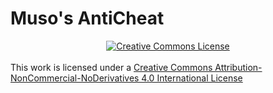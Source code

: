 # Muso's AntiCheat

<a rel="license" href="http://creativecommons.org/licenses/by-nc-nd/4.0/">
  <center><img alt="Creative Commons License" style="border-width:0" src="https://i.creativecommons.org/l/by-nc-nd/4.0/88x31.png" /></center>
</a>
<br />This work is licensed under a <a rel="license" href="http://creativecommons.org/licenses/by-nc-nd/4.0/">Creative Commons Attribution-NonCommercial-NoDerivatives 4.0 International License</a>
